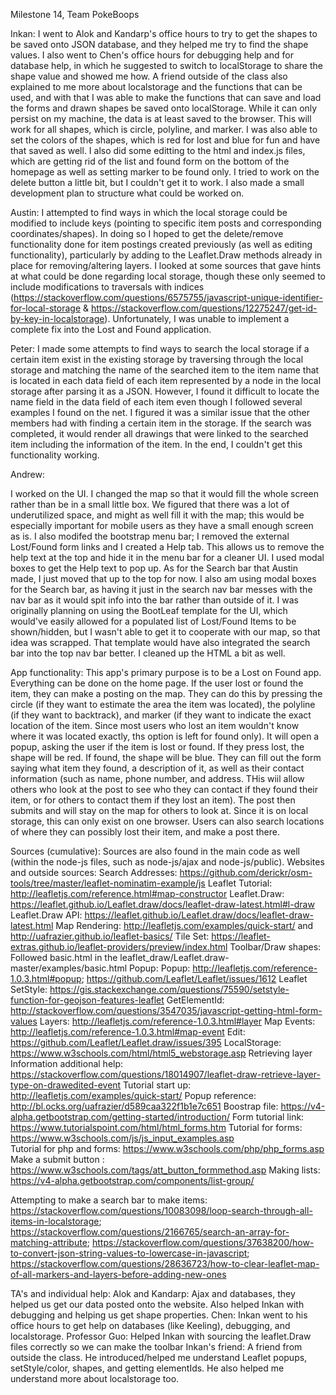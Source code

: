 Milestone 14, Team PokeBoops

Inkan: I went to Alok and Kandarp's office hours to try to get the shapes to be saved onto JSON database, and they helped me try to find the shape values. I also went to Chen's office hours for debugging help and for database help, in which he suggested to switch to localStorage to share the shape value and showed me how. A friend outside of the class also explained to me more about localstorage and the functions that can be used, and with that I was able to make the functions that can save and load the forms and drawn shapes be saved onto localStorage. While it can only persist on my machine, the data is at least saved to the browser. This will work for all shapes, which is circle, polyline, and marker. I was also able to set the colors of the shapes, which is red for lost and blue for fun and have that saved as well. I also did some editting to the html and index.js files, which are getting rid of the list and found form on the bottom of the homepage as well as setting marker to be found only. I tried to work on the delete button a little bit, but I couldn't get it to work. I also made a small development plan to structure what could be worked on.

Austin: I attempted to find ways in which the local storage could be modified to include keys (pointing to specific item posts and corresponding coordinates/shapes). In doing so I hoped to get the delete/remove functionality done for item postings created previously (as well as editing functionality), particularly by adding to the Leaflet.Draw methods already in place for removing/altering layers. I looked at some sources that gave hints at what could be done regarding local storage, though these only seemed to include modifications to traversals with indices (https://stackoverflow.com/questions/6575755/javascript-unique-identifier-for-local-storage & https://stackoverflow.com/questions/12275247/get-id-by-key-in-localstorage). Unfortunately, I was unable to implement a complete fix into the Lost and Found application.

Peter: I made some attempts to find ways to search the local storage if a certain item exist in the existing storage by traversing through the local storage and matching the name of the searched item to the item name that is located in each data field of each item represented by a node in the local storage after parsing it as a JSON. However, I found it difficult to locate the name field in the data field of each item even though I followed several examples I found on the net. I figured it was a similar issue that the other members had with finding a certain item in the storage. If the search was completed, it would render all drawings that were linked to the searched item including the information of the item. In the end, I couldn't get this functionality working.

Andrew: 

I worked on the UI. I changed the map so that it would fill the whole screen rather than be in a small little box. We figured that there was a lot of underutilized space, and might as well fill it with the map; this would be especially important for mobile users as they have a small enough screen as is. I also modifed the bootstrap menu bar; I removed the external Lost/Found form links and I created a Help tab. This allows us to remove the help text at the top and hide it in the menu bar for a cleaner UI. I used modal boxes to get the Help text to pop up. As for the Search bar that Austin made, I just moved that up to the top for now. I also am using modal boxes for the Search bar, as having it just in the search nav bar messes with the nav bar as it would spit info into the bar rather than outside of it. I was originally planning on using the BootLeaf template for the UI, which would've easily allowed for a populated list of Lost/Found Items to be shown/hidden, but I wasn't able to get it to cooperate with our map, so that idea was scrapped. That template would have also integrated the search bar into the top nav bar better. I cleaned up the HTML a bit as well.

App functionality: This app's primary purpose is to be a Lost on Found app. Everything can be done on the home page. If the user lost or found the item, they can make a posting on the map. They can do this by pressing the circle (if they want to estimate the area the item was located), the polyline (if they want to backtrack), and marker (if they want to indicate the exact location of the item. Since most users who lost an item wouldn't know where it was located exactly, ths option is left for found only). It will open a popup, asking the user if the item is lost or found. If they press lost, the shape will be red. If found, the shape will be blue. They can fill out the form saying what item they found, a description of it, as well as their contact information (such as name, phone number, and address. THis wiil allow others who look at the post to see who they can contact if they found their item, or for others to contact them if they lost an item). The post then submits and will stay on the map for others to look at. Since it is on local storage, this can only exist on one browser. Users can also search locations of where they can possibly lost their item, and make a post there.

Sources (cumulative):
Sources are also found in the main code as well (within the node-js files, such as node-js/ajax and node-js/public).
Websites and outside sources:
Search Addresses: https://github.com/derickr/osm-tools/tree/master/leaflet-nominatim-example/js
Leaflet Tutorial: http://leafletjs.com/reference.html#map-constructor
Leaflet.Draw: https://leaflet.github.io/Leaflet.draw/docs/leaflet-draw-latest.html#l-draw
Leaflet.Draw API: https://leaflet.github.io/Leaflet.draw/docs/leaflet-draw-latest.html
Map Rendering:  http://leafletjs.com/examples/quick-start/ and http://uafrazier.github.io/leaflet-basics/
Tile Set: https://leaflet-extras.github.io/leaflet-providers/preview/index.html
Toolbar/Draw shapes: Followed basic.html in the leaflet_draw/Leaflet.draw-master/examples/basic.html
Popup: Popup: http://leafletjs.com/reference-1.0.3.html#popup; https://github.com/Leaflet/Leaflet/issues/1612
Leaflet SetStyle: https://gis.stackexchange.com/questions/75590/setstyle-function-for-geojson-features-leaflet
GetElementId: http://stackoverflow.com/questions/3547035/javascript-getting-html-form-values
Layers: http://leafletjs.com/reference-1.0.3.html#layer
Map Events: http://leafletjs.com/reference-1.0.3.html#map-event
Edit: https://github.com/Leaflet/Leaflet.draw/issues/395
LocalStorage: https://www.w3schools.com/html/html5_webstorage.asp
Retrieving layer Information additional help: https://stackoverflow.com/questions/18014907/leaflet-draw-retrieve-layer-type-on-drawedited-event
Tutorial start up: http://leafletjs.com/examples/quick-start/ 
Popup reference: http://bl.ocks.org/uafrazier/d589caa322f1b1e7c651
Boostrap file: https://v4-alpha.getbootstrap.com/getting-started/introduction/
Form tutorial link: https://www.tutorialspoint.com/html/html_forms.htm
Tutorial for forms: https://www.w3schools.com/js/js_input_examples.asp         
Tutorial for php and forms: https://www.w3schools.com/php/php_forms.asp
Make a submit button : https://www.w3schools.com/tags/att_button_formmethod.asp
Making lists: https://v4-alpha.getbootstrap.com/components/list-group/ 

Attempting to make a search bar to make items: https://stackoverflow.com/questions/10083098/loop-search-through-all-items-in-localstorage; https://stackoverflow.com/questions/2166765/search-an-array-for-matching-attribute; https://stackoverflow.com/questions/37638200/how-to-convert-json-string-values-to-lowercase-in-javascript; https://stackoverflow.com/questions/28636723/how-to-clear-leaflet-map-of-all-markers-and-layers-before-adding-new-ones

TA's and individual help:
Alok and Kandarp: Ajax and databases, they helped us get our data posted onto the website. Also helped Inkan with debugging and helping us get shape properties.
Chen: Inkan went to his office hours to get help on databases (like Keeling), debugging, and localstorage. 
Professor Guo: Helped Inkan with sourcing the leaflet.Draw files correctly so we can make the toolbar
Inkan's friend: A friend from outside the class. He introduced/helped me understand Leaflet popups, setStyle/color, shapes, and getting elementIds. He also helped me understand more about localstorage too.
